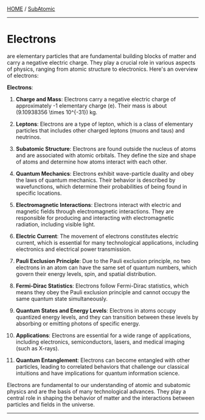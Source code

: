 [HOME](/README.md) / [SubAtomic](/assets/docs/universe/subAtomic/readme.md)   

------------------------   

# Electrons    

are elementary particles that are fundamental building blocks of matter and carry a negative electric charge. They play a crucial role in various aspects of physics, ranging from atomic structure to electronics. Here's an overview of electrons:

**Electrons**:

1. **Charge and Mass**: Electrons carry a negative electric charge of approximately -1 elementary charge (e). Their mass is about \(9.10938356 \times 10^{-31}\) kg.

2. **Leptons**: Electrons are a type of lepton, which is a class of elementary particles that includes other charged leptons (muons and taus) and neutrinos.

3. **Subatomic Structure**: Electrons are found outside the nucleus of atoms and are associated with atomic orbitals. They define the size and shape of atoms and determine how atoms interact with each other.

4. **Quantum Mechanics**: Electrons exhibit wave-particle duality and obey the laws of quantum mechanics. Their behavior is described by wavefunctions, which determine their probabilities of being found in specific locations.

5. **Electromagnetic Interactions**: Electrons interact with electric and magnetic fields through electromagnetic interactions. They are responsible for producing and interacting with electromagnetic radiation, including visible light.

6. **Electric Current**: The movement of electrons constitutes electric current, which is essential for many technological applications, including electronics and electrical power transmission.

7. **Pauli Exclusion Principle**: Due to the Pauli exclusion principle, no two electrons in an atom can have the same set of quantum numbers, which govern their energy levels, spin, and spatial distribution.

8. **Fermi-Dirac Statistics**: Electrons follow Fermi-Dirac statistics, which means they obey the Pauli exclusion principle and cannot occupy the same quantum state simultaneously.

9. **Quantum States and Energy Levels**: Electrons in atoms occupy quantized energy levels, and they can transition between these levels by absorbing or emitting photons of specific energy.

10. **Applications**: Electrons are essential for a wide range of applications, including electronics, semiconductors, lasers, and medical imaging (such as X-rays).

11. **Quantum Entanglement**: Electrons can become entangled with other particles, leading to correlated behaviors that challenge our classical intuitions and have implications for quantum information science.

Electrons are fundamental to our understanding of atomic and subatomic physics and are the basis of many technological advances. They play a central role in shaping the behavior of matter and the interactions between particles and fields in the universe.    


------------------------------       




